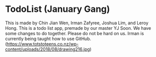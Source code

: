 # TodoList (January Gang)
This is made by Chin Jian Wen, Irman Zafyree, Joshua Lim, and Leroy Hong.
This is a todo list app, premade by our master YJ Soon.
We have some changes to do together.
Please do not be hard on us.
Irman is currently being taught how to use GitHub.
(https://www.totstoteens.co.nz/wp-content/uploads/2018/08/drawing216.jpg)
